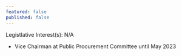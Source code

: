```yaml
---
featured: false
published: false
---
```

Legistlative Interest(s): N/A

* Vice Chairman at Public Procurement Committee until May 2023